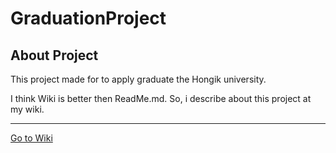 # GraduationProject
## About Project

This project made for to apply graduate the Hongik university.

I think Wiki is better then ReadMe.md. So, i describe about this project at my wiki.


---
[Go to Wiki](https://github.com/B477042/GraduationProject/wiki)
